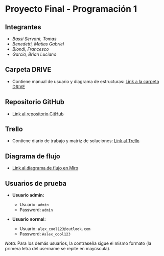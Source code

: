 # Proyecto Final - Programación 1

## Integrantes
- *Bassi Servant, Tomas*
- *Benedetti, Matias Gabriel*
- *Biondi, Francesco*
- *Garcia, Brian Luciano*

## Carpeta DRIVE
- Contiene manual de usuario y diagrama de estructuras:
  [Link a la carpeta DRIVE](https://drive.google.com/drive/folders/1ujcOZz4IEw9t7tTZjQQZtvgRhPkn7UIQ?usp=sharing)

## Repositorio GitHub
- [Link al repositorio GitHub](https://github.com/MatyBene/progra-1-tp-final)

## Trello
- Contiene diario de trabajo y matriz de soluciones:
  [Link al Trello](https://trello.com/invite/b/A085xixy/ATTIc8979346045eb17965941e1759489626D01493C1/tp-final-progra-1)

## Diagrama de flujo
- [Link al diagrama de flujo en Miro](https://miro.com/welcomeonboard/YVdGRVhvRXhaYnM5R1dvQzI5RmFmUkY0RVU0TlJrWmZtWnBlNGs5ZUYyWGE3UFZEQjNoYUJFWVo2a3djY25XMHwzNDU4NzY0NTg5OTE0Mjk1MjU0fDI=?share_link_id=402052777772)

## Usuarios de prueba
- **Usuario admin:**
  - Usuario: `admin`
  - Password: `admin`

- **Usuario normal:**
  - Usuario: `alex_cool123@outlook.com`
  - Password: `Aalex_cool123`

*Nota:* Para los demás usuarios, la contraseña sigue el mismo formato (la primera letra del username se repite en mayúscula).